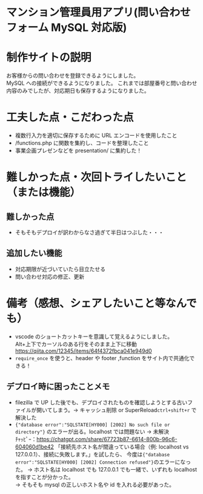 # マンション管理員用アプリ(問い合わせフォーム MySQL 対応版)

# 制作サイトの説明

お客様からの問い合わせを登録できるようにしました。  
MySQL への接続ができるようになりました。
これまでは部屋番号と問い合わせ内容のみでしたが、対応期日も保存するようになりました。

# 工夫した点・こだわった点

- 複数行入力を適切に保存するために URL エンコードを使用したこと
- /functions.php に関数を集約し、コードを整理したこと
- 事業企画プレゼンなどを presentation/ に集約した！

# 難しかった点・次回トライしたいこと（または機能）

## 難しかった点

- そもそもデプロイが訳わからなさ過ぎて半日はつぶした・・・

## 追加したい機能

- 対応期限が近づいていたら目立たせる
- 問い合わせ対応の修正、更新

# 備考（感想、シェアしたいこと等なんでも）

- vscode のショートカットキーを意識して覚えるようにしました。  
  Alt+上下でカーソルのある行をそのまま上下に移動 https://qiita.com/12345/items/64f4372fbca041e949d0
- `require_once` を使うと、header や footer ,function をサイト内で共通化できる！

## デプロイ時に困ったことメモ

- filezilla で UP した後でも、デプロイされたものを確認しようとする古いファイルが開いてしまう。→ キャッシュ削除 or SuperReload`ctrl+shift+r` で解決した
- `{"database error":"SQLSTATE[HY000] [2002] No such file or directory"}` のエラーが出る。localhost では問題ない → 未解決  
   ﾁｬｯﾋﾟｰ：https://chatgpt.com/share/67723b87-6614-800b-96c6-604060d1be42
  「接続先ホスト名が間違っている場合（例: localhost vs 127.0.0.1）、接続に失敗します。」を試したら、
  今度は`{"database error":"SQLSTATE[HY000] [2002] Connection refused"}`のエラーになった。
  → ホスト名は localhost でも 127.0.0.1 でも一緒で、いずれも localhost を指すことが分かった。  
  → そもそも mysql の正しいホスト名や id を入れる必要があった。
